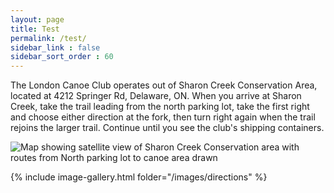 ```yaml
---
layout: page
title: Test
permalink: /test/
sidebar_link : false
sidebar_sort_order : 60
---
```


The London Canoe Club operates out of Sharon Creek Conservation Area, located at 4212 Springer Rd, Delaware, ON. When you arrive at Sharon Creek, take the trail leading from the north parking lot, take the first right and choose either direction at the fork, then turn right again when the trail rejoins the larger trail. Continue until you see the club's shipping containers.

![Map showing satellite view of Sharon Creek Conservation area with routes from North parking lot to canoe area drawn](/images/location.png)

{% include image-gallery.html folder="/images/directions" %}